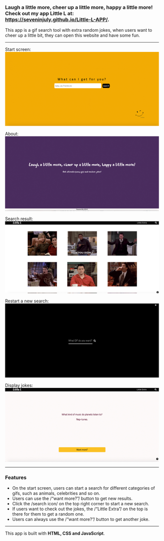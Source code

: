 ### Laugh a little more, cheer up a little more, happy a little more! Check out my app Little L at: https://seveninjuly.github.io/Little-L-APP/.

This app is a gif search tool with extra random jokes,  when users want to cheer up a little bit, they can open this website and have some fun.
- - - -
Start screen:
![](screenshots/little-l.jpg)

About:
![](screenshots/little-l-about.jpg)

Search result:
![](screenshots/little-l-search-result.jpg)

Restart a new search:
![](screenshots/little-l-search.jpg)

Display jokes:
![](screenshots/joke.jpg)
- - - -
### Features
* On the start screen, users can start a search for different categories of gifs, such as animals, celebrities and so on.
* Users can use the /“want more?”/ button to get new results.
* Click the /search icon/ on the top right corner to start a new search.
* If users want to check out the jokes, the /“Little Extra”/ on the top is there for them to get a random one. 
* Users can always use the /“want more?”/ button to get another joke.
- - - -
This app is built with **HTML, CSS and JavaScript**.
